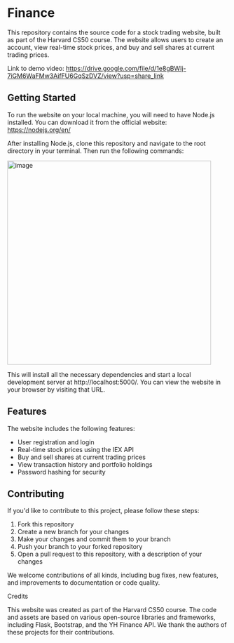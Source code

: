 # Finance

This repository contains the source code for a stock trading website, built as part of the Harvard CS50 course. The website allows users to create an account, view real-time stock prices, and buy and sell shares at current trading prices.

Link to demo video: https://drive.google.com/file/d/1e8gBWIj-7iGM6WaFMw3AifFU6GqSzDVZ/view?usp=share_link

## Getting Started

To run the website on your local machine, you will need to have Node.js installed. You can download it from the official website: https://nodejs.org/en/

After installing Node.js, clone this repository and navigate to the root directory in your terminal. Then run the following commands:


<img width="465" alt="image" src="https://github.com/8agus/financial_website/assets/82447615/938b97e5-8e35-4b1f-b8b6-804b8d20a2c6">


This will install all the necessary dependencies and start a local development server at http://localhost:5000/. You can view the website in your browser by visiting that URL.

## Features

The website includes the following features:

* User registration and login
* Real-time stock prices using the IEX API
* Buy and sell shares at current trading prices
* View transaction history and portfolio holdings
* Password hashing for security

## Contributing

If you'd like to contribute to this project, please follow these steps:

1. Fork this repository
2. Create a new branch for your changes
3. Make your changes and commit them to your branch
4. Push your branch to your forked repository
5. Open a pull request to this repository, with a description of your changes

We welcome contributions of all kinds, including bug fixes, new features, and improvements to documentation or code quality.

Credits

This website was created as part of the Harvard CS50 course. The code and assets are based on various open-source libraries and frameworks, including Flask, Bootstrap, and the YH Finance API. We thank the authors of these projects for their contributions.
